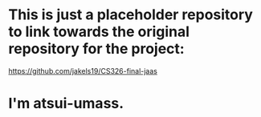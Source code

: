 # This is just a placeholder repository to link towards the original repository for the project:

https://github.com/jakels19/CS326-final-jaas

# I'm atsui-umass.
